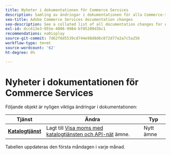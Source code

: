 ```yaml
---
title: Nyheter i dokumentationen för Commerce Services
description: Samling av ändringar i dokumentationen för alla Commerce-tjänster
seo-title: Adobe Commerce Services documentation changes
seo-description: See a collated list of all documentation changes for Adobe Commerce Services and integration services.
exl-id: dcc613e3-955e-4006-9984-bf05289d3bc1
recommendations: noDisplay
source-git-commit: 7d62f8d5539cd744e98d8d6c072d77a2a7c5a256
workflow-type: tm+mt
source-wordcount: '62'
ht-degree: 0%

---
```


# Nyheter i dokumentationen för Commerce Services

Följande objekt är nyligen viktiga ändringar i dokumentationen:

| Tjänst | Ändra | Typ |
| -- | -- | -- |
| [**Katalogtjänst**](../live-search/overview.md) | Lagt till [Visa moms med katalogtjänsten och API-nät](https://experienceleague.adobe.com/docs/commerce-merchant-services/catalog-service/taxes.html) ämne. | Nytt ämne |

Tabellen uppdateras den första måndagen i varje månad.
